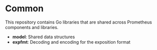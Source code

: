 # Common

This repository contains Go libraries that are shared across Prometheus
components and libraries.

* **model**: Shared data structures
* **expfmt**: Decoding and encoding for the exposition format